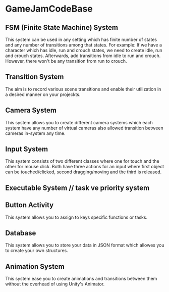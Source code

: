# GameJamCodeBase

## FSM (Finite State Machine) System

This system can be used in any setting which has finite number of states and any number of transitions among that states. For example: If we have a character which has idle, run and crouch states, we need to create idle, run and crouch states. Afterwards, add transitions from idle to run and crouch. However, there won't be any transition from run to crouch.


## Transition System

The aim is to record various scene transitions and enable their utilization in a desired manner on your projeckts.


## Camera System

This system allows you to create different camera systems which each system have any number of virtual cameras also allowed transition between cameras in-system any time.


## Input System

This system consists of two different classes where one for touch and the other for mouse click. Both have three actions for an input where first object can be touched/clicked, second dragging/moving and the third is released.


## Executable System // task ve priority system


## Button Activity

This system allows you to assign to keys specific functions or tasks.


## Database

This system allows you to store your data in JSON format which allowes you to create your own structures.


## Animation System

This system ease you to create animations and transitions between them without the overhead of using Unity's Animator.


